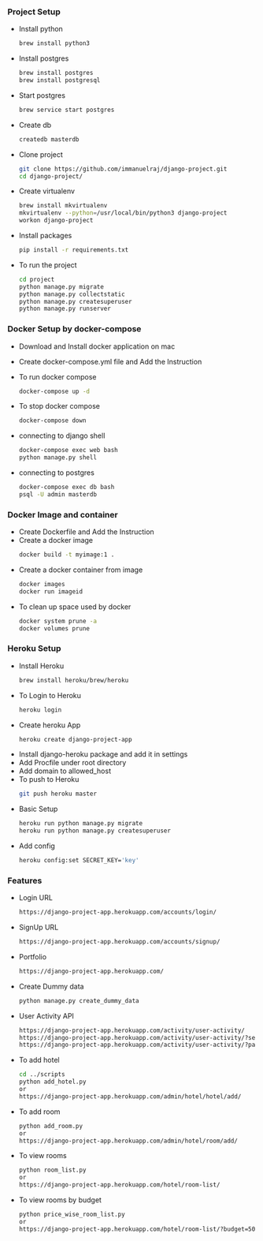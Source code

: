 ### Project Setup
* Install python
    ```sh
    brew install python3
    ```
* Install postgres
    ```sh
    brew install postgres
    brew install postgresql
    ```
* Start postgres
    ```sh
    brew service start postgres
    ```
* Create db
    ```sh
    createdb masterdb
    ```
* Clone project
    ```sh
    git clone https://github.com/immanuelraj/django-project.git
    cd django-project/
    ```
* Create virtualenv
    ```sh
    brew install mkvirtualenv
    mkvirtualenv --python=/usr/local/bin/python3 django-project
    workon django-project
    ```
* Install packages
    ```sh
    pip install -r requirements.txt
    ```
* To run the project
    ```sh
    cd project
    python manage.py migrate
    python manage.py collectstatic
    python manage.py createsuperuser
    python manage.py runserver
    ```

### Docker Setup by docker-compose

* Download and Install docker application on mac

* Create docker-compose.yml file and Add the Instruction

* To run docker compose
    ```sh
    docker-compose up -d
    ```
* To stop docker compose
    ```sh
    docker-compose down
    ```
* connecting to django shell
    ```sh
    docker-compose exec web bash
    python manage.py shell
    ```
* connecting to postgres
    ```sh
    docker-compose exec db bash
    psql -U admin masterdb
    ```

### Docker Image and container

* Create Dockerfile and Add the Instruction
* Create a docker image
    ```sh
    docker build -t myimage:1 .
    ```
* Create a docker container from image
    ```sh
    docker images
    docker run imageid
    ```
* To clean up space used by docker
    ```sh
    docker system prune -a
    docker volumes prune
    ```

### Heroku Setup

* Install Heroku
    ```sh
    brew install heroku/brew/heroku
    ```
* To Login to Heroku
    ```sh
    heroku login
    ```
* Create heroku App
    ```sh
    heroku create django-project-app
    ```
* Install django-heroku package and add it in settings
* Add Procfile under root directory
* Add domain to allowed_host
* To push to Heroku
    ```sh
    git push heroku master
    ```
* Basic Setup
    ```sh
    heroku run python manage.py migrate
    heroku run python manage.py createsuperuser
    ```
* Add config
    ```sh
    heroku config:set SECRET_KEY='key'
    ```

### Features

* Login URL
    ```sh
    https://django-project-app.herokuapp.com/accounts/login/

* SignUp URL
    ```sh
    https://django-project-app.herokuapp.com/accounts/signup/
    ```

* Portfolio
    ```sh
    https://django-project-app.herokuapp.com/
    ```

* Create Dummy data
    ```sh
    python manage.py create_dummy_data
    ```
* User Activity API
    ```sh
    https://django-project-app.herokuapp.com/activity/user-activity/
    https://django-project-app.herokuapp.com/activity/user-activity/?search=vwyfj9k1gr
    https://django-project-app.herokuapp.com/activity/user-activity/?page=2
    ```
* To add hotel
    ```sh
    cd ../scripts
    python add_hotel.py
    or
    https://django-project-app.herokuapp.com/admin/hotel/hotel/add/
    ```
* To add room
    ```sh
    python add_room.py
    or
    https://django-project-app.herokuapp.com/admin/hotel/room/add/
    ```
* To view rooms
    ```sh
    python room_list.py
    or
    https://django-project-app.herokuapp.com/hotel/room-list/
    ```
* To view rooms by budget
    ```sh
    python price_wise_room_list.py
    or
    https://django-project-app.herokuapp.com/hotel/room-list/?budget=50
    ```
